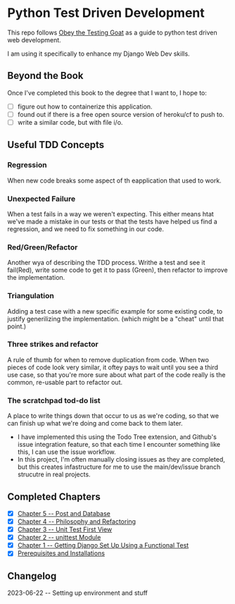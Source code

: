# Python Test Driven Development

This repo follows [Obey the Testing Goat](https://www.obeythetestinggoat.com/pages/book.html#toc) as a guide to python test driven web development.

I am using it specifically to enhance my Django Web Dev skills.

## Beyond the Book

Once I've completed this book to the degree that I want to, I hope to:

- [ ] figure out how to containerize this application.
- [ ] found out if there is a free open source version of heroku/cf to push to.
- [ ] write a similar code, but with file i/o.

## Useful TDD Concepts

### Regression

When new code breaks some aspect of th eapplication that used to work.

### Unexpected Failure

When a test fails in a way we weren't expecting.  This either means htat we've made a mistake in our tests or that the tests have helped us find a regression, and we need to fix something in our code.

### Red/Green/Refactor

Another wya of describing the TDD process.  Writhe a test and see it fail(Red), write some code to get it to pass (Green), then refactor to improve the implementation.

### Triangulation

Adding a test case with a new specific example for some existing code, to justify generilizing the implementation. (which might be a "cheat" until that point.)

### Three strikes and refactor

A rule of thumb for when to remove duplication from code.  When two pieces of code look very similar, it oftey pays to wait until you see a third use case, so that you're more sure about what part of the code really is the common, re-usable part to refactor out.

### The scratchpad tod-do list

 A place to write things down that occur to us as we're coding, so that we can finish up what we're doing and come back to them later.

- I have implemented this using the Todo Tree extension, and Github's issue integration feature, so that each time I encounter something like this, I can use the issue workflow.
- In this project, I'm often manually closing issues as they are completed, but this creates infastructure for me to use the main/dev/issue branch strucutre in real projects.

## Completed Chapters

- [x] [Chapter 5 -- Post and Database][Chapter 5]
- [x] [Chapter 4 -- Philosophy and Refactoring][Chapter 4]
- [x] [Chapter 3 -- Unit Test First View][Chapter 3]
- [x] [Chapter 2 -- unittest Module][Chapter 2]
- [x] [Chapter 1 -- Getting Django Set Up Using a Functional Test][Chapter 1]
- [x] [Prerequisites and Installations][Chapter 0]

## Changelog

2023-06-22 -- Setting up environment and stuff

[Chapter 0]: https://www.obeythetestinggoat.com/book/pre-requisite-installations.html
[Chapter 1]: https://www.obeythetestinggoat.com/book/chapter_01.html
[Chapter 2]: https://www.obeythetestinggoat.com/book/chapter_02_unittest.html
[Chapter 3]: https://www.obeythetestinggoat.com/book/chapter_unit_test_first_view.html
[Chapter 4]: https://www.obeythetestinggoat.com/book/chapter_philosophy_and_refactoring.html
[Chapter 5]: https://www.obeythetestinggoat.com/book/chapter_post_and_database.html
